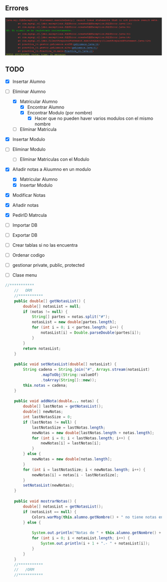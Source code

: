 ## Errores
![Alt text](image.png)

## TODO
- [x] Insertar Alumno
- [ ] Eliminar Alumno
  - [x] Matricular Alumno
    - [x] Encontrar Alumno
    - [x] Encontrar Modulo (por nombre)
      - [x] Hacer que no pueden haver varios modulos con el mismo nombre
  - [ ] Eliminar Matricula
- [x] Insertar Modulo
- [ ] Eliminar Modulo
  - [ ] Eliminar Matriculas con el Modulo
- [x] Añadir notas a Aluumno en un modulo
  - [x] Matricular Alumno
  - [x] Insertar Modulo
- [x] Modificar Notas
- [x] Añadir notas
- [x] PedirID Matrcula
- [ ] Importar DB
- [ ] Exportar DB
- [ ] Crear tablas si no las encuentra
- [ ] Ordenar codigo
- [ ] gestionar private, public, protected
- [ ] Clase menu




```java
//***********
    //   ORM
    //***********
    public double[] getNotasList() {
        double[] notasList = null;
        if (notas != null) {
            String[] partes = notas.split("#");
            notasList = new double[partes.length];
            for (int i = 0; i < partes.length; i++) {
                notasList[i] = Double.parseDouble(partes[i]);
            }
        }
        return notasList;
    }

    public void setNotasList(double[] notasList) {
        String cadena = String.join("#", Arrays.stream(notasList)
                .mapToObj(String::valueOf)
                .toArray(String[]::new));
        this.notas = cadena;
    }

    public void addNota(double... notas) {
        double[] lastNotas = getNotasList();
        double[] newNotas;
        int lastNotasSize = 0;
        if (lastNotas != null) {
            lastNotasSize = lastNotas.length;
            newNotas = new double[lastNotas.length + notas.length];
            for (int i = 0; i < lastNotas.length; i++) {
                newNotas[i] = lastNotas[i];
            }
        } else {
            newNotas = new double[notas.length];
        }
        for (int i = lastNotasSize; i < newNotas.length; i++) {
            newNotas[i] = notas[i - lastNotasSize];
        }
        setNotasList(newNotas);
    }

    public void mostrarNotas() {
        double[] notasList = getNotasList();
        if (notasList == null) {
            Colors.warMsg(this.alumno.getNombre() + " no tiene notas en " + this.modulo.getNombre());
        } else {

            System.out.println("Notas de " + this.alumno.getNombre() + " en " + this.modulo.getNombre() + ": ");
            for (int i = 0; i < notasList.length; i++) {
                System.out.println(i + 1 + ".- " + notasList[i]);
            }
        }
    }
    //***********
    //   /ORM
    //***********
```